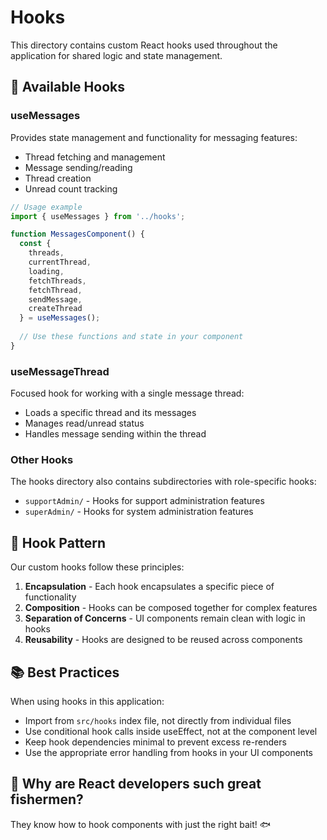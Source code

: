 # Hooks

This directory contains custom React hooks used throughout the application for shared logic and state management.

## 🎣 Available Hooks

### useMessages
Provides state management and functionality for messaging features:
- Thread fetching and management
- Message sending/reading
- Thread creation
- Unread count tracking

```jsx
// Usage example
import { useMessages } from '../hooks';

function MessagesComponent() {
  const { 
    threads, 
    currentThread, 
    loading, 
    fetchThreads, 
    fetchThread,
    sendMessage,
    createThread
  } = useMessages();
  
  // Use these functions and state in your component
}
```

### useMessageThread
Focused hook for working with a single message thread:
- Loads a specific thread and its messages
- Manages read/unread status
- Handles message sending within the thread

### Other Hooks

The hooks directory also contains subdirectories with role-specific hooks:
- `supportAdmin/` - Hooks for support administration features
- `superAdmin/` - Hooks for system administration features

## 🔄 Hook Pattern

Our custom hooks follow these principles:
1. **Encapsulation** - Each hook encapsulates a specific piece of functionality
2. **Composition** - Hooks can be composed together for complex features
3. **Separation of Concerns** - UI components remain clean with logic in hooks
4. **Reusability** - Hooks are designed to be reused across components

## 📚 Best Practices

When using hooks in this application:
- Import from `src/hooks` index file, not directly from individual files
- Use conditional hook calls inside useEffect, not at the component level
- Keep hook dependencies minimal to prevent excess re-renders
- Use the appropriate error handling from hooks in your UI components

## 🎣 Why are React developers such great fishermen?

They know how to hook components with just the right bait! 🐟 